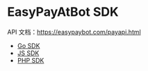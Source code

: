 # EasyPayAtBot SDK

API 文档：https://easypaybot.com/payapi.html

- [Go SDK](/go/)
- [JS SDK](/js/)
- [PHP SDK](/php/)